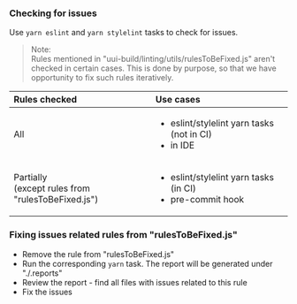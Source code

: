 ### Checking for issues

Use ```yarn eslint``` and ```yarn stylelint``` tasks to check for issues. <br>
>Note: <br>
Rules mentioned in "uui-build/linting/utils/rulesToBeFixed.js" aren't checked in certain cases. This is done by purpose, 
so that we have opportunity to fix such rules iteratively.

| Rules checked                                         | Use cases                                                                     |
|:------------------------------------------------------|:------------------------------------------------------------------------------|
| All                                                   | <ul><li>eslint/stylelint yarn tasks (not in CI)</li><li>in IDE</li></ul>      |
| Partially<br/>(except rules from "rulesToBeFixed.js") | <ul><li>eslint/stylelint yarn tasks (in CI)</li><li>pre-commit hook</li></ul> |
 
### Fixing issues related rules from "rulesToBeFixed.js"
- Remove the rule from "rulesToBeFixed.js"
- Run the corresponding ```yarn``` task. The report will be generated under "./.reports"
- Review the report - find all files with issues related to this rule
- Fix the issues



